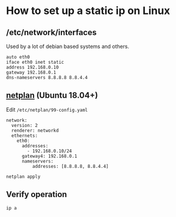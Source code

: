# How to set up a static ip on Linux

## /etc/network/interfaces

Used by a lot of debian based systems and others.

```
auto eth0
iface eth0 inet static
address 192.168.0.10
gateway 192.168.0.1
dns-nameservers 8.8.8.8 8.8.4.4
```

## [netplan](https://netplan.io/) (Ubuntu 18.04+)

Edit `/etc/netplan/99-config.yaml`

```
network:
  version: 2
  renderer: networkd
  ethernets:
    eth0:
      addresses:
        - 192.168.0.10/24
      gateway4: 192.168.0.1
      nameservers:
          addresses: [8.8.8.8, 8.8.4.4]

```

```
netplan apply
```

## Verify operation

```
ip a
```
